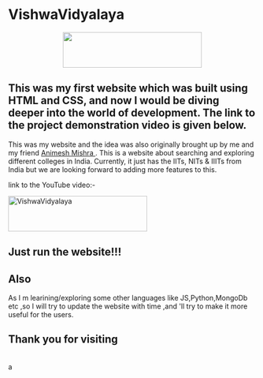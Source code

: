 # VishwaVidyalaya

<p align="center">
<img src="https://github.com/animesh30-dev/VishwaVidyalaya_main/assets/146109979/4ef04d14-20ba-449f-9e70-06527183ec61" width="282" height="72" />
</p>

 
## This was my first website which was built using HTML and CSS, and now I would be diving deeper into the world of development. The link to the project demonstration video is given below.
This was my website and the idea was also originally brought up by me and my friend <a href="https://github.com/animesh30-dev"> Animesh Mishra </a>. This is a website about searching and exploring different colleges in India. Currently, it just has the IITs, NITs & IIITs from India but we are looking forward to adding more features to this.

link to the YouTube video:-

<p align="left">
    <a href="https://ajaysh1.github.io/VishwaVidyalay/"><img alt="VishwaVidyalaya"  src="https://github.com/animesh30-dev/VishwaVidyalaya_main/assets/146109979/4ef04d14-20ba-449f-9e70-06527183ec61" width="282" height="72"/></a>
    <p>
     


## Just run the website!!!


## Also

As I m learining/exploring some other languages like JS,Python,MongoDb etc ,so I will try to update the website with time ,and 'll try to make it more useful for the users.


## Thank you for visiting 

<br />
a
